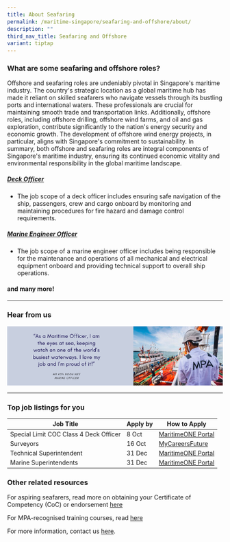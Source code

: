 ```yaml
---
title: About Seafaring
permalink: /maritime-singapore/seafaring-and-offshore/about/
description: ""
third_nav_title: Seafaring and Offshore
variant: tiptap
---
```

### What are some seafaring and offshore roles?

Offshore and seafaring roles are undeniably pivotal in Singapore's maritime industry. The country's strategic location as a global maritime hub has made it reliant on skilled seafarers who navigate vessels through its bustling ports and international waters. These professionals are crucial for maintaining smooth trade and transportation links. Additionally, offshore roles, including offshore drilling, offshore wind farms, and oil and gas exploration, contribute significantly to the nation's energy security and economic growth. The development of offshore wind energy projects, in particular, aligns with Singapore's commitment to sustainability. In summary, both offshore and seafaring roles are integral components of Singapore's maritime industry, ensuring its continued economic vitality and environmental responsibility in the global maritime landscape.

##### [Deck Officer](https://www.maritimeone.sg/article-detail/deck-officer)
* The job scope of a deck officer includes ensuring safe navigation of the ship, passengers, crew and cargo onboard by monitoring and maintaining procedures for fire hazard and damage control requirements.


##### [Marine Engineer Officer](https://www.maritimeone.sg/article-detail/marine-engineer-officer)
* The job scope of a marine engineer officer includes being responsible for the maintenance and operations of all mechanical and electrical equipment onboard and providing technical support to overall ship operations.

#### and many more!
 
 <hr>

### Hear from us
![](/images/sample%20profilling%20banner%20(offshore).png)

 <hr>

### Top job listings for you

| Job Title | Apply by | How to Apply |
| -------- | -------- | -------- |
| Special Limit COC Class 4 Deck Officer | 8 Oct | [MaritimeONE Portal](https://www.maritimeone.sg/job-detail/FQD10317F3P6KSK0JDO7) |
| Surveyors | 16 Oct |[MyCareersFuture](https://www.mycareersfuture.gov.sg/job/engineering/land-surveyor-united-surveyors-91e623dae9d54ec09ec6a2b18d6027e3) |
| Technical Superintendent | 31 Dec | [MaritimeONE Portal](https://www.maritimeone.sg/job-detail/85KQ8OX6W8XJT5A6Y1A3) |
| Marine Superintendents | 31 Dec |[MaritimeONE Portal](https://www.maritimeone.sg/job-detail/90PNUFPU6LQPUG8XXP19) |


 
### Other related resources
For aspiring seafarers, read more on obtaining your Certificate of Competency (CoC) or endorsement [here](https://www.mpa.gov.sg/singapore-registry-of-ships/seafarer-training-and-certification/seafarer-certification)

For MPA-recognised training courses, read [here](https://www.mpa.gov.sg/singapore-registry-of-ships/seafarer-training-and-certification/training-courses)

For more information, contact us [here](/contact-us/).